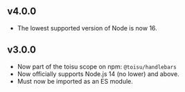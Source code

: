 ## v4.0.0

- The lowest supported version of Node is now 16.

## v3.0.0

- Now part of the toisu scope on npm: `@toisu/handlebars`
- Now officially supports Node.js 14 (no lower) and above.
- Must now be imported as an ES module.
